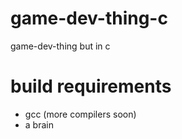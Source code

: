 # game-dev-thing-c

game-dev-thing but in c


# build requirements

- gcc (more compilers soon)
- a brain
